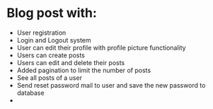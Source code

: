 # Blog post with:
- User registration
- Login and Logout system
- User can edit their profile with profile picture functionality
- Users can create posts
- Users can edit and delete their posts
- Added pagination to limit the number of posts
- See all posts of a user
- Send reset password mail to user and save the new password to database
- 
